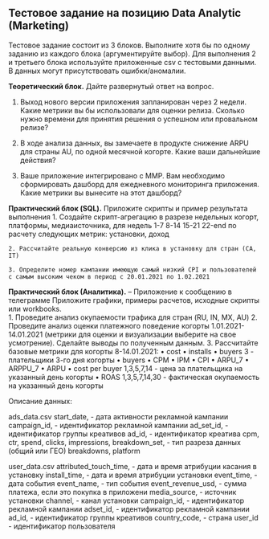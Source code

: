 ## Тестовое задание на позицию Data Analytic (Marketing)

Тестовое задание состоит из 3 блоков. Выполните хотя бы по одному заданию из каждого блока (аргументируйте выбор). Для выполнения 2 и третьего блока используйте приложенные csv c тестовыми данными. В данных могут присутствовать ошибки/аномалии. 

**Теоретический блок.** Дайте развернутый ответ на вопрос. 
1. Выход нового версии приложения запланирован через 2 недели. Какие метрики вы бы использовали для оценки релиза. Сколько нужно времени для принятия решения о успешном или провальном релизе?

2. В ходе анализа данных, вы замечаете в продукте снижение ARPU для страны AU, по одной месячной когорте. Какие ваши дальнейшие действия?

3. Ваше приложение интегрировано с MMP. Вам необходимо сформировать дашборд для ежедневного мониторинга приложения. Какие метрики вы вынесите на этот дашборд?

**Практический блок (SQL).** Приложите скрипты и пример результата выполнения
    1. Создайте скрипт-агрегацию в разрезе недельных когорт, платформы, медиаисточника, для недель 
1-7
8-14
15-21
22-end 
по расчету следующих метрик: установки, доход

    2. Рассчитайте реальную конверсию из клика в установку для стран (CA, IT)

    3. Определите номер кампании имеющую самый низкий CPI и пользователей с самым высоким чеком в период с 20.01.2021 по 1.02.2021

**Практический блок (Аналитика).** – Приложение к сообщению в телеграмме Приложите графики, примеры расчетов, исходные скрипты или workbooks.  
    1. Проведите анализ окупаемости трафика для стран (RU, IN, MX, AU)
    2. Проведите анализ оценки платежного поведение когорты 1.01.2021-14.01.2021 (метрики для оценки и визуализации выберите на свое усмотрение). Сделайте выводы по полученным данным.
    3. Рассчитайте базовые метрики для когорты 8-14.01.2021:
    • cost
    • installs 
    • buyers 3 - плательщики 3-го дня когорты
    • buyers
    • CPM
    • IPM
    • CPI
    • ARPU_7
    • ARPPU_7
    • ARPU
    • cost per buyer 1,3,5,7,14 - цена за плательщика на указанный день когорты
    • ROAS 1,3,5,7,14,30 - фактическая окупаемость на указанный день когорты

Описание данных:

ads_data.csv
start_date, - дата активности рекламной кампании
campaign_id, - идентификатор рекламной кампании
ad_set_id, - идентификатор группы креативов
ad_id, - идентификатор креатива 
cpm,
ctr,
spend,
clicks,
impressions,
breakdown_set, - тип разреза данных (общий или ГЕО)
breakdowns,
platform

user_data.csv
attributed_touch_time, - дата и время атрибуции касания в установку
install_time, - дата и время атрибуции установки
event_time, - дата события 
event_name, - тип события
event_revenue_usd, - сумма платежа, если это покупка в приложени
media_source, - источник установки 
channel, - канал установки 
campaign_id, - идентификатор рекламной кампании
adset_id, - идентификатор рекламной кампании
ad_id, - идентификатор группы креативов
country_code, - страна
user_id - идентификатор пользователя